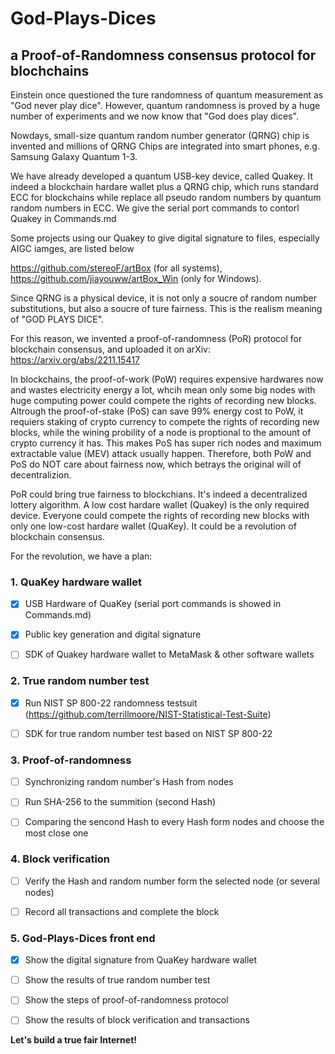 # God-Plays-Dices
## a Proof-of-Randomness consensus protocol for blochchains

Einstein once questioned the ture randomness of quantum measurement as "God never play dice". However,  quantum randomness is proved by a huge number of experiments and we now know that "God does play dices". 

Nowdays, small-size quantum random number generator (QRNG) chip is invented and millions of QRNG Chips are integrated into smart phones, e.g. Samsung Galaxy Quantum 1-3. 

We have already developed a quantum USB-key device, called Quakey. It indeed a blockchain hardare wallet plus a QRNG chip, which runs standard ECC for blockchains while replace all pseudo random numbers by quantum random numbers in ECC. We give the serial port commands to contorl Quakey in Commands.md

Some projects using our Quakey to give digital signature to files, especially AIGC iamges, are listed below

https://github.com/stereoF/artBox (for all systems), 
https://github.com/jiayouww/artBox_Win (only for Windows).

Since QRNG is a physical device, it is not only a soucre of random number substitutions, but also a soucre of ture fairness. This is the realism meaning of "GOD PLAYS DICE". 

For this reason, we invented a proof-of-randomness (PoR) protocol for blockchain consensus, and uploaded it on arXiv: https://arxiv.org/abs/2211.15417 

In blockchains, the proof-of-work (PoW) requires expensive hardwares now and wastes electricity energy a lot, whcih mean only some big nodes with huge computing power could compete the rights of recording new blocks. Altrough the proof-of-stake (PoS) can save 99% energy cost to PoW, it requiers staking of crypto currency to compete the rights of recording new blocks, while the wining probility of a node is proptional to the amount of crypto currency it has. This makes PoS has super rich nodes and maximum extractable value (MEV) attack usually happen. Therefore, both PoW and PoS do NOT care about fairness now, which betrays the original will of decentralizion. 

PoR could bring true fairness to blockchians. It's indeed a decentralized lottery algorithm. A low cost hardare wallet (Quakey) is the only required device. Everyone could compete the rights of recording new blocks with only one low-cost hardare wallet (QuaKey). It could be a revolution of blockchain consensus. 

For the revolution, we have a plan:

### 1. QuaKey hardware wallet

- [x] USB Hardware of QuaKey (serial port commands is showed in Commands.md)

- [x] Public key generation and digital signature

- [ ] SDK of Quakey hardware wallet to MetaMask & other software wallets

### 2. True random number test

- [x] Run NIST SP 800-22 randomness testsuit (https://github.com/terrillmoore/NIST-Statistical-Test-Suite)

- [ ] SDK for true random number test based on NIST SP 800-22

### 3. Proof-of-randomness

- [ ] Synchronizing random number's Hash from nodes

- [ ] Run SHA-256 to the summition (second Hash)

- [ ] Comparing the sencond Hash to every Hash form nodes and choose the most close one

### 4. Block verification

- [ ] Verify the Hash and random number form the selected node (or several nodes)

- [ ] Record all transactions and complete the block

### 5. God-Plays-Dices front end
   
- [x] Show the digital signature from QuaKey hardware wallet

- [ ] Show the results of true random number test

- [ ] Show the steps of proof-of-randomness protocol

- [ ] Show the results of block verification and transactions

**Let's build a true fair Internet!**
